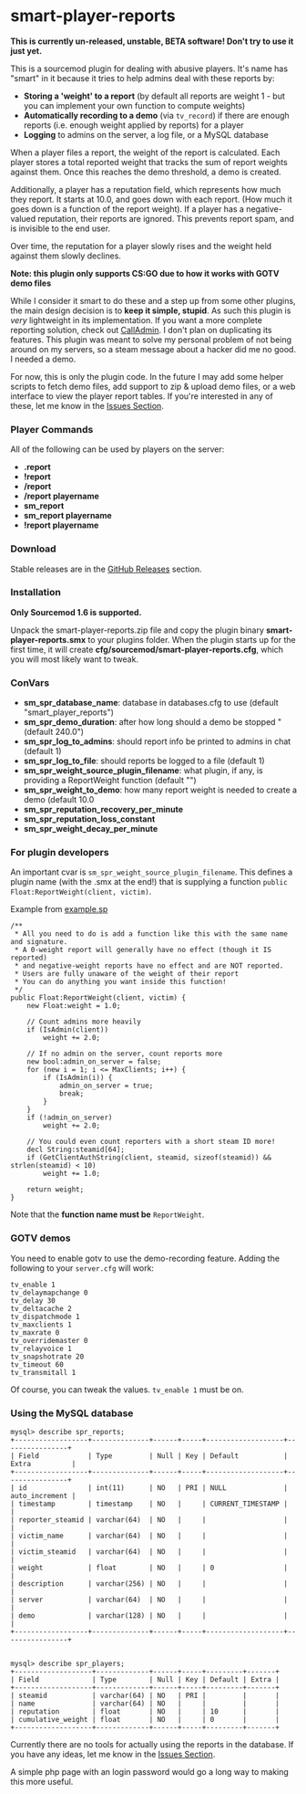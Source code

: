 smart-player-reports
=======================================

**This is currently un-released, unstable, BETA software! Don't try to use it just yet.**

This is a sourcemod plugin for dealing with abusive players. It's name has "smart" in it because it tries to help admins deal with these reports by:
- **Storing a 'weight' to a report** (by default all reports are weight 1 - but you can implement your own function to compute weights)
- **Automatically recording to a demo** (via ``tv_record``) if there are enough reports (i.e. enough weight applied by reports) for a player
- **Logging** to admins on the server, a log file, or a MySQL database


When a player files a report, the weight of the report is calculated. Each player stores a total reported weight that tracks the sum of report weights against them. Once this reaches the demo threshold, a demo is created.

Additionally, a player has a reputation field, which represents how much they report. It starts at 10.0, and goes down with each report. (How much it goes down is a function of the report weight). If a player has a negative-valued reputation, their reports are ignored. This prevents report spam, and is invisible to the end user.

Over time, the reputation for a player slowly rises and the weight held against them slowly declines.


**Note: this plugin only supports CS:GO due to how it works with GOTV demo files**

While I consider it smart to do these and a step up from some other plugins, the main design decision is to **keep it simple, stupid**.
As such this plugin is *very* lightweight in its implementation.
If you want a more complete reporting solution, check out [CallAdmin](https://forums.alliedmods.net/showthread.php?t=213670).
I don't plan on duplicating its features.
This plugin was meant to solve my personal problem of not being around on my servers, so a steam message about a hacker did me no good. I needed a demo.

For now, this is only the plugin code.
In the future I may add some helper scripts to fetch demo files, add support to zip & upload demo files, or a web interface to view the player report tables.
If you're interested in any of these, let me know in the [Issues Section](https://github.com/splewis/smart-player-reports/issues).


### Player Commands
All of the following can be used by players on the server:

- **.report**
- **!report**
- **/report**
- **/report playername**
- **sm_report**
- **sm_report playername**
- **!report playername**


### Download
Stable releases are in the [GitHub Releases](https://github.com/splewis/smart-player-reports/releases) section.


### Installation

**Only Sourcemod 1.6 is supported.**

Unpack the smart-player-reports.zip file and copy the plugin binary **smart-player-reports.smx** to your plugins folder.
When the plugin starts up for the first time, it will create **cfg/sourcemod/smart-player-reports.cfg**, which you will most likely want to tweak.


### ConVars

- **sm_spr_database_name**: database in databases.cfg to use (default "smart_player_reports")
- **sm_spr_demo_duration**: after how long should a demo be stopped "(default 240.0")
- **sm_spr_log_to_admins**: should report info be printed to admins in chat (default 1)
- **sm_spr_log_to_file**: should reports be logged to a file (default 1)
- **sm_spr_weight_source_plugin_filename**: what plugin, if any, is providing a ReportWeight function (default "")
- **sm_spr_weight_to_demo**: how many report weight is needed to create a demo (default 10.0
- **sm_spr_reputation_recovery_per_minute**
- **sm_spr_reputation_loss_constant**
- **sm_spr_weight_decay_per_minute**


### For plugin developers

An important cvar is ``sm_spr_weight_source_plugin_filename``. This defines a plugin name (with the .smx at the end!) that is supplying a function ``public Float:ReportWeight(client, victim)``.

Example from [example.sp](https://github.com/splewis/smart-player-reports/blob/master/csgo/addons/sourcemod/scripting/example.sp)

```
/**
 * All you need to do is add a function like this with the same name and signature.
 * A 0-weight report will generally have no effect (though it IS reported)
 * and negative-weight reports have no effect and are NOT reported.
 * Users are fully unaware of the weight of their report
 * You can do anything you want inside this function!
 */
public Float:ReportWeight(client, victim) {
    new Float:weight = 1.0;

    // Count admins more heavily
    if (IsAdmin(client))
        weight += 2.0;

    // If no admin on the server, count reports more
    new bool:admin_on_server = false;
    for (new i = 1; i <= MaxClients; i++) {
        if (IsAdmin(i)) {
            admin_on_server = true;
            break;
        }
    }
    if (!admin_on_server)
        weight += 2.0;

    // You could even count reporters with a short steam ID more!
    decl String:steamid[64];
    if (GetClientAuthString(client, steamid, sizeof(steamid)) && strlen(steamid) < 10)
        weight += 1.0;

    return weight;
}
```

Note that the **function name must be** ``ReportWeight``.


### GOTV demos

You need to enable gotv to use the demo-recording feature. Adding the following to your ``server.cfg`` will work:

    tv_enable 1
    tv_delaymapchange 0
    tv_delay 30
    tv_deltacache 2
    tv_dispatchmode 1
    tv_maxclients 1
    tv_maxrate 0
    tv_overridemaster 0
    tv_relayvoice 1
    tv_snapshotrate 20
    tv_timeout 60
    tv_transmitall 1

Of course, you can tweak the values. ``tv_enable 1`` must be on.


### Using the MySQL database

    mysql> describe spr_reports;
    +------------------+--------------+------+-----+-------------------+----------------+
    | Field            | Type         | Null | Key | Default           | Extra          |
    +------------------+--------------+------+-----+-------------------+----------------+
    | id               | int(11)      | NO   | PRI | NULL              | auto_increment |
    | timestamp        | timestamp    | NO   |     | CURRENT_TIMESTAMP |                |
    | reporter_steamid | varchar(64)  | NO   |     |                   |                |
    | victim_name      | varchar(64)  | NO   |     |                   |                |
    | victim_steamid   | varchar(64)  | NO   |     |                   |                |
    | weight           | float        | NO   |     | 0                 |                |
    | description      | varchar(256) | NO   |     |                   |                |
    | server           | varchar(64)  | NO   |     |                   |                |
    | demo             | varchar(128) | NO   |     |                   |                |
    +------------------+--------------+------+-----+-------------------+----------------+


    mysql> describe spr_players;
    +-------------------+-------------+------+-----+---------+-------+
    | Field             | Type        | Null | Key | Default | Extra |
    +-------------------+-------------+------+-----+---------+-------+
    | steamid           | varchar(64) | NO   | PRI |         |       |
    | name              | varchar(64) | NO   |     |         |       |
    | reputation        | float       | NO   |     | 10      |       |
    | cumulative_weight | float       | NO   |     | 0       |       |
    +-------------------+-------------+------+-----+---------+-------+


Currently there are no tools for actually using the reports in the database.
If you have any ideas, let me know in the [Issues Section](https://github.com/splewis/smart-player-reports/issues).

A simple php page with an login password would go a long way to making this more useful.
